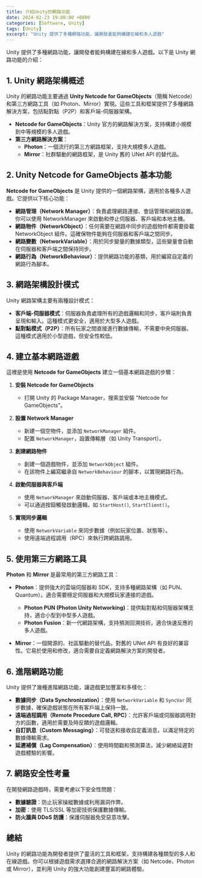 ```yaml
---
title: 介紹Unity的網路功能
date: 2024-02-23 19:00:00 +0800
categories: [Software, Unity]
tags: [Unity] 
excerpt: "Unity 提供了多種網路功能，讓開發者能夠構建在線和多人遊戲"
---
```


Unity 提供了多種網路功能，讓開發者能夠構建在線和多人遊戲。以下是 Unity 網路功能的介紹：

## **1. Unity 網路架構概述**

Unity 的網路功能主要通過 **Unity Netcode for GameObjects**（簡稱 Netcode）和第三方網路工具（如 Photon、Mirror）實現。這些工具和框架提供了多種網路解決方案，包括點對點（P2P）和客戶端-伺服器架構。

- **Netcode for GameObjects**：Unity 官方的網路解決方案，支持構建小規模到中等規模的多人遊戲。
- **第三方網路解決方案**：
  - **Photon**：一個流行的第三方網路框架，支持大規模多人遊戲。
  - **Mirror**：社群驅動的網路框架，是 Unity 舊的 UNet API 的替代品。

## **2. Unity Netcode for GameObjects 基本功能**

**Netcode for GameObjects** 是 Unity 提供的一個網路架構，適用於各種多人遊戲。它提供以下核心功能：

- **網路管理（Network Manager）**：負責處理網路連接、會話管理和網路設置。你可以使用 NetworkManager 來啟動和停止伺服器、客戶端和本地主機。
- **網路物件（NetworkObject）**：任何需要在網路中同步的遊戲物件都需要掛載 NetworkObject 組件。這確保物件能夠在伺服器和客戶端之間同步。
- **網路變數（NetworkVariable）**：用於同步變量的數據類型，這些變量會自動在伺服器和客戶端之間保持同步。
- **網路行為（NetworkBehaviour）**：提供網路功能的基類，用於編寫自定義的網路行為腳本。

## **3. 網路架構設計模式**

Unity 網路架構主要有兩種設計模式：

- **客戶端-伺服器模式**：伺服器負責處理所有的遊戲邏輯和同步，客戶端則負責呈現和輸入。這種模式更安全，適用於大型多人遊戲。
- **點對點模式（P2P）**：所有玩家之間直接進行數據傳輸，不需要中央伺服器。這種模式適用於小型遊戲，但安全性較低。

## **4. 建立基本網路遊戲**

這裡是使用 **Netcode for GameObjects** 建立一個基本網路遊戲的步驟：

1. **安裝 Netcode for GameObjects**
   - 打開 Unity 的 Package Manager，搜索並安裝 "Netcode for GameObjects"。
   
2. **設置 Network Manager**
   - 新建一個空物件，並添加 `NetworkManager` 組件。
   - 配置 `NetworkManager`，設置傳輸層（如 Unity Transport）。

3. **創建網路物件**
   - 創建一個遊戲物件，並添加 `NetworkObject` 組件。
   - 在該物件上編寫繼承自 `NetworkBehaviour` 的腳本，以實現網路行為。

4. **啟動伺服器與客戶端**
   - 使用 `NetworkManager` 來啟動伺服器、客戶端或本地主機模式。
   - 可以通過按鈕觸發啟動邏輯，如 `StartHost()`, `StartClient()`。

5. **實現同步邏輯**
   - 使用 `NetworkVariable` 來同步數據（例如玩家位置、狀態等）。
   - 使用遠端過程調用（RPC）來執行跨網路調用。

## **5. 使用第三方網路工具**

**Photon** 和 **Mirror** 是最常用的第三方網路工具：

- **Photon**：提供強大的雲端伺服器和 SDK，支持多種網路架構（如 PUN、Quantum）。適合需要穩定伺服器和大規模玩家連接的遊戲。
  - **Photon PUN (Photon Unity Networking)**：提供點對點和伺服器架構支持，適合小型到中型多人遊戲。
  - **Photon Fusion**：新一代網路架構，支持預測回溯技術，適合快速反應的多人遊戲。
  
- **Mirror**：一個開源的、社區驅動的替代品，對舊的 UNet API 有良好的兼容性。它易於使用和修改，適合需要自定義網路解決方案的開發者。

## **6. 進階網路功能**

Unity 提供了幾種進階網路功能，讓遊戲更加豐富和多樣化：

- **數據同步（Data Synchronization）**：使用 `NetworkVariable` 和 `SyncVar` 同步數據，確保遊戲狀態在所有客戶端上保持一致。
- **遠端過程調用（Remote Procedure Call, RPC）**：允許客戶端或伺服器調用對方的函數，適用於需要及時反饋的遊戲邏輯。
- **自訂訊息（Custom Messaging）**：可發送和接收自定義消息，以滿足特定的數據傳輸需求。
- **延遲補償（Lag Compensation）**：使用時間戳和預測算法，減少網絡延遲對遊戲體驗的影響。

## **7. 網路安全性考量**

在開發網路遊戲時，需要考慮以下安全性問題：

- **數據驗證**：防止玩家操縱數據或利用漏洞作弊。
- **加密**：使用 TLS/SSL 等加密技術保護數據傳輸。
- **防火牆與 DDoS 防護**：保護伺服器免受惡意攻擊。

## **總結**

Unity 的網路功能為開發者提供了靈活的工具和框架，支持構建各種類型的多人和在線遊戲。你可以根據遊戲需求選擇合適的網路解決方案（如 Netcode、Photon 或 Mirror），並利用 Unity 的強大功能創建豐富的網路體驗。
